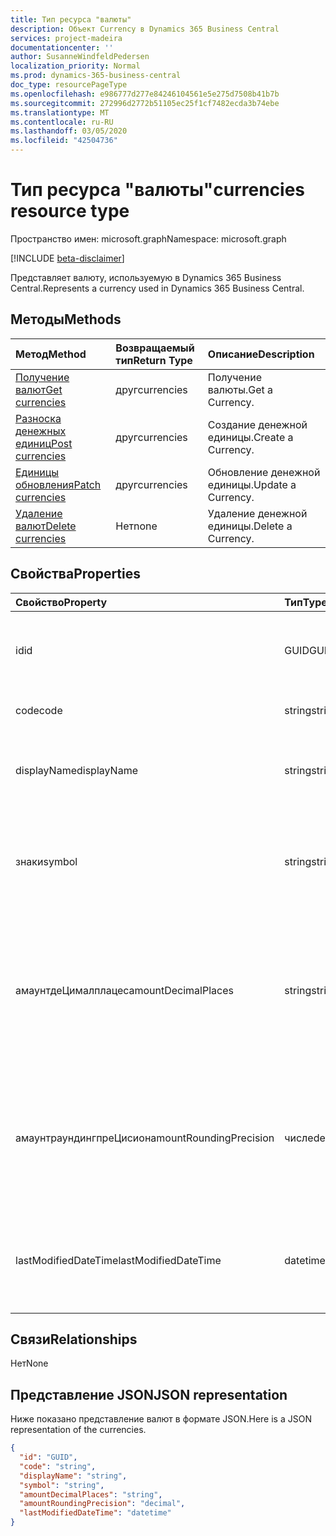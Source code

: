 ```yaml
---
title: Тип ресурса "валюты"
description: Объект Currency в Dynamics 365 Business Central
services: project-madeira
documentationcenter: ''
author: SusanneWindfeldPedersen
localization_priority: Normal
ms.prod: dynamics-365-business-central
doc_type: resourcePageType
ms.openlocfilehash: e986777d277e84246104561e5e275d7508b41b7b
ms.sourcegitcommit: 272996d2772b51105ec25f1cf7482ecda3b74ebe
ms.translationtype: MT
ms.contentlocale: ru-RU
ms.lasthandoff: 03/05/2020
ms.locfileid: "42504736"
---
```

# <a name="currencies-resource-type"></a><span data-ttu-id="89b45-103">Тип ресурса "валюты"</span><span class="sxs-lookup"><span data-stu-id="89b45-103">currencies resource type</span></span>

<span data-ttu-id="89b45-104">Пространство имен: microsoft.graph</span><span class="sxs-lookup"><span data-stu-id="89b45-104">Namespace: microsoft.graph</span></span>

[!INCLUDE [beta-disclaimer](../../includes/beta-disclaimer.md)]

<span data-ttu-id="89b45-105">Представляет валюту, используемую в Dynamics 365 Business Central.</span><span class="sxs-lookup"><span data-stu-id="89b45-105">Represents a currency used in Dynamics 365 Business Central.</span></span>

## <a name="methods"></a><span data-ttu-id="89b45-106">Методы</span><span class="sxs-lookup"><span data-stu-id="89b45-106">Methods</span></span>
| <span data-ttu-id="89b45-107">Метод</span><span class="sxs-lookup"><span data-stu-id="89b45-107">Method</span></span>                                                  |<span data-ttu-id="89b45-108">Возвращаемый тип</span><span class="sxs-lookup"><span data-stu-id="89b45-108">Return Type</span></span>|<span data-ttu-id="89b45-109">Описание</span><span class="sxs-lookup"><span data-stu-id="89b45-109">Description</span></span>       |
|:--------------------------------------------------------|:----------|:-----------------|
|[<span data-ttu-id="89b45-110">Получение валют</span><span class="sxs-lookup"><span data-stu-id="89b45-110">Get currencies</span></span>](../api/dynamics-currencies-get.md)      |<span data-ttu-id="89b45-111">друг</span><span class="sxs-lookup"><span data-stu-id="89b45-111">currencies</span></span> |<span data-ttu-id="89b45-112">Получение валюты.</span><span class="sxs-lookup"><span data-stu-id="89b45-112">Get a Currency.</span></span>   |
|[<span data-ttu-id="89b45-113">Разноска денежных единиц</span><span class="sxs-lookup"><span data-stu-id="89b45-113">Post currencies</span></span>](../api/dynamics-create-currencies.md)  |<span data-ttu-id="89b45-114">друг</span><span class="sxs-lookup"><span data-stu-id="89b45-114">currencies</span></span> |<span data-ttu-id="89b45-115">Создание денежной единицы.</span><span class="sxs-lookup"><span data-stu-id="89b45-115">Create a Currency.</span></span>|
|[<span data-ttu-id="89b45-116">Единицы обновления</span><span class="sxs-lookup"><span data-stu-id="89b45-116">Patch currencies</span></span>](../api/dynamics-currencies-update.md) |<span data-ttu-id="89b45-117">друг</span><span class="sxs-lookup"><span data-stu-id="89b45-117">currencies</span></span> |<span data-ttu-id="89b45-118">Обновление денежной единицы.</span><span class="sxs-lookup"><span data-stu-id="89b45-118">Update a Currency.</span></span>|
|[<span data-ttu-id="89b45-119">Удаление валют</span><span class="sxs-lookup"><span data-stu-id="89b45-119">Delete currencies</span></span>](../api/dynamics-currencies-delete.md)|<span data-ttu-id="89b45-120">Нет</span><span class="sxs-lookup"><span data-stu-id="89b45-120">none</span></span>       |<span data-ttu-id="89b45-121">Удаление денежной единицы.</span><span class="sxs-lookup"><span data-stu-id="89b45-121">Delete a Currency.</span></span>|

## <a name="properties"></a><span data-ttu-id="89b45-122">Свойства</span><span class="sxs-lookup"><span data-stu-id="89b45-122">Properties</span></span>
| <span data-ttu-id="89b45-123">Свойство</span><span class="sxs-lookup"><span data-stu-id="89b45-123">Property</span></span>              | <span data-ttu-id="89b45-124">Тип</span><span class="sxs-lookup"><span data-stu-id="89b45-124">Type</span></span>   |<span data-ttu-id="89b45-125">Описание</span><span class="sxs-lookup"><span data-stu-id="89b45-125">Description</span></span>                                                   |
|:----------------------|:-------|:-------------------------------------------------------------|
|<span data-ttu-id="89b45-126">id</span><span class="sxs-lookup"><span data-stu-id="89b45-126">id</span></span>                     |<span data-ttu-id="89b45-127">GUID</span><span class="sxs-lookup"><span data-stu-id="89b45-127">GUID</span></span>    |<span data-ttu-id="89b45-128">Уникальный идентификатор валюты.</span><span class="sxs-lookup"><span data-stu-id="89b45-128">The unique ID of the currency.</span></span> <span data-ttu-id="89b45-129">Не редактируемые.</span><span class="sxs-lookup"><span data-stu-id="89b45-129">Non-editable.</span></span>                  |
|<span data-ttu-id="89b45-130">code</span><span class="sxs-lookup"><span data-stu-id="89b45-130">code</span></span>                   |<span data-ttu-id="89b45-131">string</span><span class="sxs-lookup"><span data-stu-id="89b45-131">string</span></span>  |<span data-ttu-id="89b45-132">Указывает код валюты.</span><span class="sxs-lookup"><span data-stu-id="89b45-132">Specifies the currency code.</span></span>                                  |
|<span data-ttu-id="89b45-133">displayName</span><span class="sxs-lookup"><span data-stu-id="89b45-133">displayName</span></span>            |<span data-ttu-id="89b45-134">string</span><span class="sxs-lookup"><span data-stu-id="89b45-134">string</span></span>  |<span data-ttu-id="89b45-135">Задает отображаемое имя денежной единицы.</span><span class="sxs-lookup"><span data-stu-id="89b45-135">Specifies the currency display name.</span></span>                          |
|<span data-ttu-id="89b45-136">знаки</span><span class="sxs-lookup"><span data-stu-id="89b45-136">symbol</span></span>                 |<span data-ttu-id="89b45-137">string</span><span class="sxs-lookup"><span data-stu-id="89b45-137">string</span></span>  |<span data-ttu-id="89b45-138">Указывает символ валюты, который будет отображаться при проверке.</span><span class="sxs-lookup"><span data-stu-id="89b45-138">Specifies the symbol for this currency that appears on checks.</span></span>|
|<span data-ttu-id="89b45-139">амаунтдеЦималплацес</span><span class="sxs-lookup"><span data-stu-id="89b45-139">amountDecimalPlaces</span></span>    |<span data-ttu-id="89b45-140">string</span><span class="sxs-lookup"><span data-stu-id="89b45-140">string</span></span>  |<span data-ttu-id="89b45-141">Указывает количество десятичных разрядов, отображаемых системой на суммах для этой валюты.</span><span class="sxs-lookup"><span data-stu-id="89b45-141">Specifies the number of decimal places the system will display on amounts for this currency.</span></span>|
|<span data-ttu-id="89b45-142">амаунтраундингпреЦисион</span><span class="sxs-lookup"><span data-stu-id="89b45-142">amountRoundingPrecision</span></span>|<span data-ttu-id="89b45-143">числе</span><span class="sxs-lookup"><span data-stu-id="89b45-143">decimal</span></span> |<span data-ttu-id="89b45-144">Указывает размер интервала, который будет использоваться при округлении сумм для данной валюты.</span><span class="sxs-lookup"><span data-stu-id="89b45-144">Specifies the size of the interval to be used when rounding amounts for this currency.</span></span>|
|<span data-ttu-id="89b45-145">lastModifiedDateTime</span><span class="sxs-lookup"><span data-stu-id="89b45-145">lastModifiedDateTime</span></span>   |<span data-ttu-id="89b45-146">datetime</span><span class="sxs-lookup"><span data-stu-id="89b45-146">datetime</span></span>|<span data-ttu-id="89b45-147">Дата и время последнего изменения валюты.</span><span class="sxs-lookup"><span data-stu-id="89b45-147">The last datetime the currency was modified.</span></span> <span data-ttu-id="89b45-148">Только для чтения.</span><span class="sxs-lookup"><span data-stu-id="89b45-148">Read-Only.</span></span>       |  


## <a name="relationships"></a><span data-ttu-id="89b45-149">Связи</span><span class="sxs-lookup"><span data-stu-id="89b45-149">Relationships</span></span>
<span data-ttu-id="89b45-150">Нет</span><span class="sxs-lookup"><span data-stu-id="89b45-150">None</span></span>

## <a name="json-representation"></a><span data-ttu-id="89b45-151">Представление JSON</span><span class="sxs-lookup"><span data-stu-id="89b45-151">JSON representation</span></span>

<span data-ttu-id="89b45-152">Ниже показано представление валют в формате JSON.</span><span class="sxs-lookup"><span data-stu-id="89b45-152">Here is a JSON representation of the currencies.</span></span>


```json
{
  "id": "GUID",
  "code": "string",
  "displayName": "string",
  "symbol": "string",
  "amountDecimalPlaces": "string",
  "amountRoundingPrecision": "decimal",
  "lastModifiedDateTime": "datetime"
}

```

